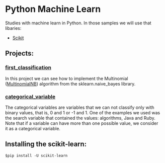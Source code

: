 # Python Machine Learn

Studies with machine learn in Python.
In those samples we will use that libaries:
- [Scikit](https://scikit-learn.org)

## Projects:

### [first_classification](https://github.com/gbzarelli/python-machine-learn/tree/master/first_classification)
 In this project we can see how to implement the Multinomial ([MultinomialNB](https://scikit-learn.org/stable/modules/generated/sklearn.naive_bayes.MultinomialNB.html)) algorithm from the sklearn.naive_bayes library. 

### [categorical_variable](https://github.com/gbzarelli/python-machine-learn/tree/master/categorical_variable)
 The categorical variables are variables that we can not classify only with binary values, that is, 0 and 1 or -1 and 1. One of the examples we used was the search variable that contained the values: algorithms, Java and Ruby. Note that if a variable can have more than one possible value, we consider it as a categorical variable.

## Installing the scikit-learn:
    
    $pip install -U scikit-learn
